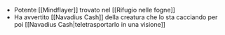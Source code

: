 - Potente [[Mindflayer]] trovato nel [[Rifugio nelle fogne]] 
- Ha avvertito [[Navadius Cash]] della creatura che lo sta cacciando per poi [[Navadius Cash|teletrasportarlo in una visione]] 
